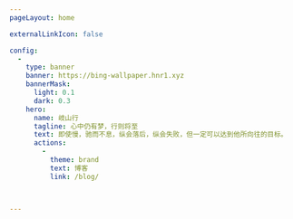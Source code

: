 ```yaml
---
pageLayout: home

externalLinkIcon: false

config:
  -
    type: banner
    banner: https://bing-wallpaper.hnr1.xyz
    bannerMask:
      light: 0.1
      dark: 0.3
    hero:
      name: 岐山行
      tagline: 心中仍有梦，行则将至
      text: 即使慢，驰而不息，纵会落后，纵会失败，但一定可以达到他所向往的目标。
      actions:
        -
          theme: brand
          text: 博客
          link: /blog/



---
```

